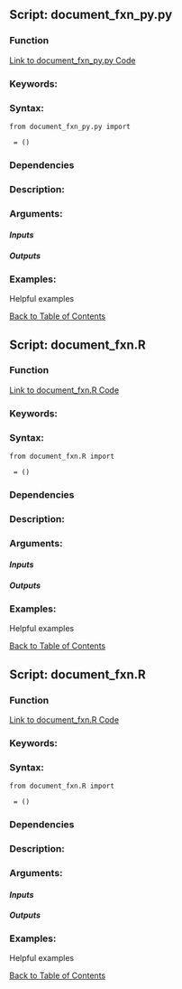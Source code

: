 ## Script: document_fxn_py.py
### Function 
[Link to document_fxn_py.py Code](github.com/USCBiomechanicsLab/labcodes/blob/master/documentation/document_fxn_py.py)

### **Keywords:**


### **Syntax:**
```
from document_fxn_py.py import 

 = ()
```
### Dependencies


### **Description:**


### **Arguments:**

#### *Inputs*


#### *Outputs*


### **Examples:**
Helpful examples

[Back to Table of Contents](#table-of-contents)
## Script: document_fxn.R
### Function 
[Link to document_fxn.R Code](github.com/USCBiomechanicsLab/labcodes/blob/master/documentation/document_fxn.R)

### **Keywords:**


### **Syntax:**
```
from document_fxn.R import 

 = ()
```
### Dependencies


### **Description:**


### **Arguments:**

#### *Inputs*


#### *Outputs*


### **Examples:**
Helpful examples

[Back to Table of Contents](#table-of-contents)
## Script: document_fxn.R
### Function 
[Link to document_fxn.R Code](github.com/USCBiomechanicsLab/labcodes/blob/master/documentation/document_fxn.R)

### **Keywords:**


### **Syntax:**
```
from document_fxn.R import 

 = ()
```
### Dependencies


### **Description:**


### **Arguments:**

#### *Inputs*


#### *Outputs*


### **Examples:**
Helpful examples

[Back to Table of Contents](#table-of-contents)
